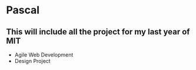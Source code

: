 # Pascal

## This will include all the project for my last year of MIT

- Agile Web Development
- Design Project
